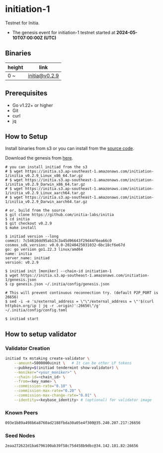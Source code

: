 # initiation-1

Testnet for Initia.

- The genesis event for initiation-1 testnet started at **2024-05-10T07:00:00Z (UTC)**

## Binaries

| height  | link  |
| ------- | ----- |
| 0      ~  | [initia@v0.2.9](https://github.com/initia-labs/initia/releases/tag/v0.2.9)                   |

## Prerequisites

- Go v1.22+ or higher
- Git
- curl
- jq

## How to Setup

Install binaries from s3 or you can install from the [source code](https://github.com/initia-labs/initia).

Download the genesis from [here](https://initia.s3.ap-southeast-1.amazonaws.com/initiation-1/genesis.json).

```shell
# you can install initiad from the s3
# $ wget https://initia.s3.ap-southeast-1.amazonaws.com/initiation-1/initia_v0.2.9_Linux_x86_64.tar.gz
# $ wget https://initia.s3.ap-southeast-1.amazonaws.com/initiation-1/initia_v0.2.9_Darwin_x86_64.tar.gz 
# $ wget https://initia.s3.ap-southeast-1.amazonaws.com/initiation-1/initia_v0.2.9_Linux_aarch64.tar.gz 
# $ wget https://initia.s3.ap-southeast-1.amazonaws.com/initiation-1/initia_v0.2.9_Darwin_aarch64.tar.gz

# or, build from the source
$ git clone https://github.com/initia-labs/initia
$ cd initia
$ git checkout v0.2.9
$ make install

$ initiad version --long
commit: 7c54616dd95ab13c3a45d96643f29d44f6ea66c0
cosmos_sdk_version: v0.0.0-20240425031032-6bc18cf6e67d
go: go version go1.22.3 linux/amd64
name: initia
server_name: initiad
version: v0.2.9

$ initiad init [moniker] --chain-id initiation-1
$ wget https://initia.s3.ap-southeast-1.amazonaws.com/initiation-1/genesis.json
$ cp genesis.json ~/.initia/config/genesis.json

# This will prevent continuous reconnection try. (default P2P_PORT is 26656)
$ sed -i -e 's/external_address = \"\"/external_address = \"'$(curl httpbin.org/ip | jq -r .origin)':26656\"/g' ~/.initia/config/config.toml

$ initiad start
```

## How to setup validator

### Validator Creation

```sh
initiad tx mstaking create-validator \
    --amount=5000000uinit \   # It can be other LP tokens 
    --pubkey=$(initiad tendermint show-validator) \
    --moniker="<your_moniker>" \
    --chain-id=<chain_id> \
    --from=<key_name> \
    --commission-rate="0.10" \
    --commission-max-rate="0.20" \
    --commission-max-change-rate="0.01" \
    --identity=<keybase_identity> # (optional) for validator image
```

### Known Peers

```sh
093e1b89a498b6a8760ad2188fbda30a05e4f300@35.240.207.217:26656
```

### Seed Nodes

```sh
2eaa272622d1ba6796100ab39f58c75d458b9dbc@34.142.181.82:26656
```
